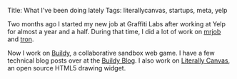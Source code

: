 Title: What I've been doing lately
Tags: literallycanvas, startups, meta, yelp

Two months ago I started my new job at Graffiti Labs after working at Yelp for
almost a year and a half. During that time, I did a lot of work on
[mrjob](http://mrjob.readthedocs.org/) and
[tron](http://packages.python.org/tron/).

Now I work on [Buildy](http://playbuildy.com), a collaborative sandbox
web game. I have a few technical blog posts over at the [Buildy
Blog](http://blog.playbuildy.com/). I also work on [Literally
Canvas](http://literallycanvas.com/), an open source HTML5 drawing widget.
